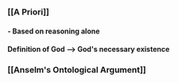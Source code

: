 ### [[A Priori]]
#### - Based on reasoning alone

#### Definition of God --> God's necessary existence

### [[Anselm's Ontological Argument]]
